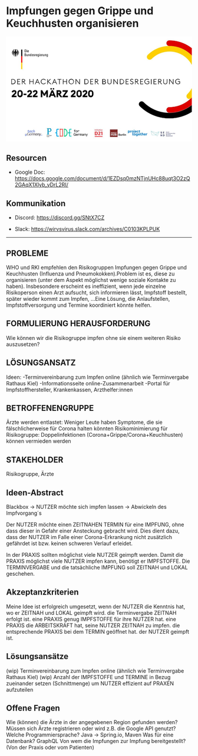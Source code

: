 # Impfungen gegen Grippe und Keuchhusten organisieren

![Hackathon Logo](.github/2020-03-18-hackathon.jpg)

## Resourcen

- Google Doc: https://docs.google.com/document/d/1EZDsq0mzNTjnUHc88uqt3O2zQ2GAqX1Xlyb_yDrL2RI/

## Kommunikation

- Discord: https://discord.gg/SNtX7CZ

- Slack: https://wirvsvirus.slack.com/archives/C0103KPLPUK

---

## PROBLEME

WHO und RKI empfehlen den Risikogruppen Impfungen gegen Grippe und Keuchhusten (Influenza und Pneumokokken).Problem ist es, diese zu organisieren (unter dem Aspekt möglichst wenige soziale Kontakte zu haben). Insbesondere erscheint es ineffizient, wenn jede einzelne Risikoperson einen Arzt aufsucht, sich informieren lässt, Impfstoff bestellt, später wieder kommt zum Impfen, ...Eine Lösung, die Anlaufstellen, Impfstoffversorgung und Termine koordiniert könnte helfen.

## FORMULIERUNG HERAUSFORDERUNG

Wie können wir die Risikogruppe impfen ohne sie einem weiteren Risiko auszusetzen?

## LÖSUNGSANSATZ

Ideen:
-Terminvereinbarung zum Impfen online (ähnlich wie Terminvergabe Rathaus Kiel)
-Informationsseite online-Zusammenarbeit
-Portal für Impfstoffhersteller, Krankenkassen, Arzthelfer:innen

## BETROFFENENGRUPPE

Ärzte werden entlastet:
Weniger Leute haben Symptome, die sie fälschlicherweise für Corona halten könnten
Risikominimierung für Risikogruppe: Doppelinfektionen (Corona+Grippe/Corona+Keuchhusten) können vermieden werden

## STAKEHOLDER

Risikogruppe, Ärzte

## Ideen-Abstract

Blackbox → NUTZER möchte sich impfen lassen →  Abwickeln des Impfvorgang´s  

Der NUTZER möchte einen ZEITNAHEN TERMIN für eine IMPFUNG, ohne dass dieser in Gefahr einer Ansteckung gebracht wird.
Dies dient dazu, dass der NUTZER im Falle einer Corona-Erkrankung nicht zusätzlich gefährdet ist bzw. keinen schweren Verlauf erleidet.

In der PRAXIS sollten möglichst viele NUTZER geimpft werden.
Damit die PRAXIS möglichst viele NUTZER impfen kann, benötigt er IMPFSTOFFE.
Die TERMINVERGABE und die tatsächliche IMPFUNG soll ZEITNAH und LOKAL geschehen.

## Akzeptanzkriterien

Meine Idee ist erfolgreich umgesetzt, wenn
der NUTZER die Kenntnis hat, wo er ZEITNAH und LOKAL geimpft wird.
die Terminvergabe ZEITNAH erfolgt ist.
eine PRAXIS genug IMPFSTOFFE für ihre NUTZER hat.
eine PRAXIS die ARBEITSKRAFT hat, seine NUTZER ZEITNAH zu impfen.
die entsprechende PRAXIS bei dem TERMIN geöffnet hat.
der NUTZER geimpft ist.

## Lösungsansätze

(wip) Terminvereinbarung zum Impfen online (ähnlich wie Terminvergabe Rathaus Kiel)
(wip) Anzahl der IMPFSTOFFE und TERMINE in Bezug zueinander setzen (Schnittmenge) um NUTZER effizient auf PRAXEN aufzuteilen

## Offene Fragen

Wie (können) die Ärzte in der angegebenen Region gefunden werden?
Müssen sich Ärzte registrieren oder wird z.B. die Google API genutzt?
Welche Programmiersprache? Java → Spring.io, Maven
Was für eine Datenbank? GraphQL
Von wem die Impfungen zur Impfung bereitgestellt? (Von der Praxis oder vom Patienten)



